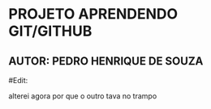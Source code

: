 # PROJETO APRENDENDO GIT/GITHUB

## AUTOR: PEDRO HENRIQUE DE SOUZA

#Edit:

alterei agora por que o outro tava no trampo
